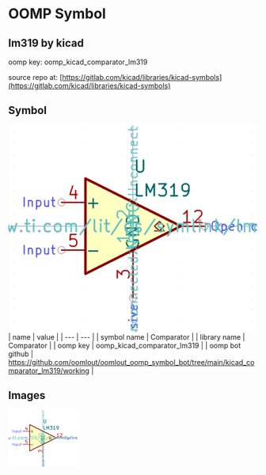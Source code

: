 # OOMP Symbol  
## lm319  by kicad  
  
oomp key: oomp_kicad_comparator_lm319  
  
source repo at: [https://gitlab.com/kicad/libraries/kicad-symbols](https://gitlab.com/kicad/libraries/kicad-symbols)  
## Symbol  
  
[![working.png](working_600.png)](working.png)  
| name | value | 
| --- | --- | 
| symbol name | Comparator | 
| library name | Comparator | 
| oomp key | oomp_kicad_comparator_lm319 | 
| oomp bot github | https://github.com/oomlout/oomlout_oomp_symbol_bot/tree/main/kicad_comparator_lm319/working | 
## Images  
  
[![working.png](working_140.png)](working.png)  
